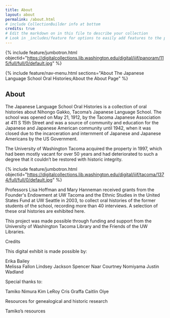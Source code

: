 ```yaml
---
title: About
layout: about
permalink: /about.html
# include CollectionBuilder info at bottom
credits: true
# Edit the markdown on in this file to describe your collection
# Look in _includes/feature for options to easily add features to the page
---
```


{% include feature/jumbotron.html objectid="https://digitalcollections.lib.washington.edu/digital/iiif/panoram/115/full/full/0/default.jpg" %} 

{% include feature/nav-menu.html sections="About The Japanese Language School Oral Histories;About the About Page" %}

## About
The Japanese Language School Oral Histories is a collection of oral histories about Nihongo Gakko, Tacoma’s Japanese Language School. The school was opened on May 21, 1912, by the Tacoma Japanese Association at 411 S 15th Street and was a source of community and education for the Japanese and Japanese American community until 1942, when it was closed due to the incarceration and internment of Japanese and Japanese Americans by the US Government.  

The University of Washington Tacoma acquired the property in 1997, which had been mostly vacant for over 50 years and had deteriorated to such a degree that it couldn’t be restored with historic integrity. 

{% include feature/jumbotron.html objectid="https://digitalcollections.lib.washington.edu/digital/iiif/tacoma/1374/full/full/0/default.jpg" %}

Professors Lisa Hoffman and Mary Hanneman received grants from the Founder's Endowment at UW Tacoma and the Ethnic Studies in the United States Fund at UW Seattle in 2003, to collect oral histories of the former students of the school, recording more than 40 interviews. A selection of these oral histories are exhibited here. 

This project was made possible through funding and support from the University of Washington Tacoma Library and the Friends of the UW Libraries. 

Credits

This digital exhibit is made possible by: 

Erika Bailey  
Melissa Fallon 
Lindsey Jackson 
Spencer Naar 
Courtney Nomiyama 
Justin Wadland 
 

Special thanks to: 

Tamiko Nimura 
Kim LeRoy 
Cris Graffa 
Caitlin Oiye  

Resources for genealogical and historic research 

Tamiko’s resources  

